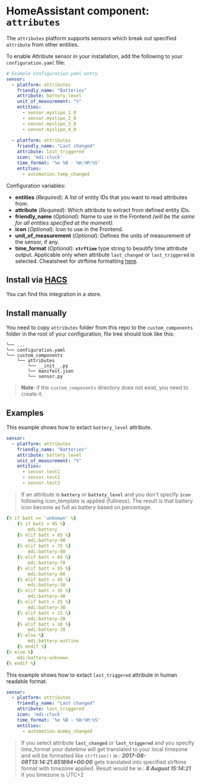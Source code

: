 # HomeAssistant component: `attributes`
The `attributes` platform supports sensors which break out specified `attribute` from other entities.

To enable Attribute sensor in your installation, add the following to your `configuration.yaml` file:

```yaml
# Example configuration.yaml entry
sensor:  
  - platform: attributes
    friendly_name: "Batteries"
    attribute: battery_level
    unit_of_measurement: "%"
    entities:
      - sensor.myslipo_1_0
      - sensor.myslipo_2_0
      - sensor.myslipo_3_0
      - sensor.myslipo_4_0
      
  - platform: attributes
    friendly_name: "Last changed"
    attribute: last_triggered
    icon: 'mdi:clock'
    time_format: '%e %B - %H:%M:%S'
    entities:
      - automation.temp_changed
```

Configuration variables:

- **entities** (*Required*): A list of entity IDs that you want to read attributes from.
- **attribute** (*Required*): Which attribute to extract from defined entity IDs.
- **friendly_name** (*Optional*): Name to use in the Frontend *(will be the same for all entities specified at the moment)*.
- **icon** (*Optional*): Icon to use in the Frontend.
- **unit_of_measurement** (*Optional*): Defines the units of measurement of the sensor, if any.
- **time_format** (*Optional*): **`strftime`** type string to beautify time attribute output. Applicable only when attribute `last_changed` or `last_triggered` is selected. Cheatsheet for strftime formatting  [here](http://strftime.ninja/).

## Install via [HACS](https://github.com/custom-components/hacs)
You can find this integration in a store.

## Install manually
You need to copy `attributes` folder from this repo to the `custom_components` folder in the root of your configuration, file tree should look like this:
```
└── ...
└── configuration.yaml
└── custom_components
    └── attributes
        └── __init__.py
        └── manifest.json
        └── sensor.py
```

>__Note__: if the `custom_components` directory does not exist, you need to create it.

## Examples
This example shows how to extact `battery_level` attribute.

```yaml
sensor:
  - platform: attributes
    friendly_name: "Batteries"
    attribute: battery_level
    unit_of_measurement: "%"
    entities:
      - sensor.test1
      - sensor.test2
      - sensor.test3
```

>If an attribute is __`battery`__ or __`battety_level`__ and you don't specify __`icon`__ following icon_template is applied (fullness). The result is that battery icon become as full as battery based on percentage.

```yaml
{% if batt == 'unknown' %}
    {% if batt > 95 %}
        mdi:battery
    {% elif batt > 85 %}
        mdi:battery-90
    {% elif batt > 75 %}
        mdi:battery-80
    {% elif batt > 65 %}
        mdi:battery-70
    {% elif batt > 55 %}
        mdi:battery-60
    {% elif batt > 45 %}
        mdi:battery-50
    {% elif batt > 35 %}
        mdi:battery-40
    {% elif batt > 25 %}
        mdi:battery-30
    {% elif batt > 15 %}
        mdi:battery-20
    {% elif batt > 10 %}
        mdi:battery-10
    {% else %}
        mdi:battery-outline
    {% endif %}
{% else %}
    mdi:battery-unknown
{% endif %}
```


This example shows how to extact `last_triggered` attribute in human readable format.

```yaml
sensor:
  - platform: attributes
    friendly_name: "Last changed"
    attribute: last_triggered
    icon: 'mdi:clock'
    time_format: '%e %B - %H:%M:%S'
    entities:
      - automation.dummy_changed
```
>If you select attribute __`last_changed`__ or __`last_triggered`__ and you specify time_format your datetime will get translated to your local timezone and will be formatted like `strftime()` ie.: ***2017-08-08T13:14:21.651894+00:00*** gets translated into specified strftime format with timezone applied. Result would be ie.: ***8 August 15:14:21*** if you timezone is UTC+2

